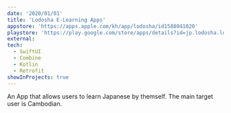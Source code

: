 ```yaml
---
date: '2020/01/01'
title: 'Lodosha E-Learning Apps'
appstore: 'https://apps.apple.com/kh/app/lodosha/id1588041020'
playstore: 'https://play.google.com/store/apps/details?id=jp.lodosha.lodosha'
external: 
tech:
  - SwiftUI
  - Combine
  - Kotlin
  - Retrofit
showInProjects: true
---
```

An App that allows users to learn Japanese by themself. The main target user is Cambodian.
